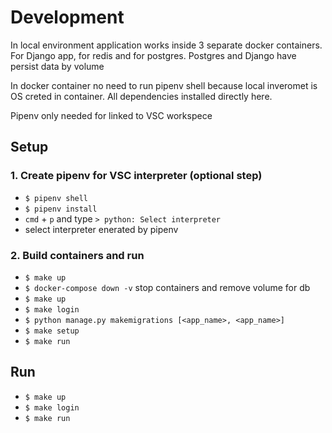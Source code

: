 # Development

In local environment application works inside 3 separate docker containers. For Django app, for redis and for postgres. Postgres and Django have persist data by volume

In docker container no need to run pipenv shell because local inveromet is OS creted in container. All dependencies installed directly here.

Pipenv only needed for linked to VSC workspece

## Setup

### 1. Create pipenv for VSC interpreter (optional step)

- `$ pipenv shell`
- `$ pipenv install`
- `cmd` + `p` and type `> python: Select interpreter`
- select interpreter enerated by pipenv

### 2. Build containers and run

- `$ make up`
- `$ docker-compose down -v` stop containers and remove volume for db
- `$ make up`
- `$ make login`
- `$ python manage.py makemigrations [<app_name>, <app_name>]`
- `$ make setup`
- `$ make run`

## Run

- `$ make up`
- `$ make login`
- `$ make run`
